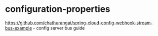 # configuration-properties

https://github.com/chathurangat/spring-cloud-config-webhook-stream-bus-example - config server bus guide
